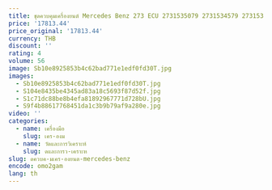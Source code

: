 ```yaml
---
title: ชุดควบคุมเครื่องยนต์ Mercedes Benz 273 ECU 2731535079 2731534579 2731536591 2731535679   ใหม่เอี่ยมคุณภาพสูง
price: '17813.44'
price_original: '17813.44'
currency: THB
discount: ''
rating: 4
volume: 56
image: Sb10e8925853b4c62bad771e1edf0fd30T.jpg
images:
  - Sb10e8925853b4c62bad771e1edf0fd30T.jpg
  - S104e8435be4345ad83a18c5693f87d52f.jpg
  - S1c71dc88be8b4efa81892967771d728bU.jpg
  - S9f4b88617768451da1c3b9b79af9a280e.jpg
video: ''
categories:
  - name: เครื่องมือ
    slug: เคร-องม
  - name: วัดและการวิเคราะห์
    slug: ดและการว-เคราะห
slug: ดควบค-มเคร-องยนต-mercedes-benz
encode: omo2gam
lang: th
---
```

  